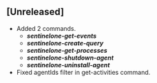 ## [Unreleased]
- Added 2 commands.
  - ***sentinelone-get-events***
  - ***sentinelone-create-query***
  - ***sentinelone-get-processes***
  - ***sentinelone-shutdown-agent***
  - ***sentinelone-uninstall-agent***
- Fixed agentIds filter in get-activities command.